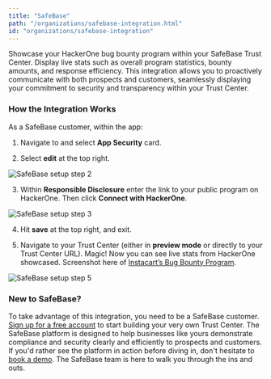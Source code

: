```yaml
---
title: "SafeBase"
path: "/organizations/safebase-integration.html"
id: "organizations/safebase-integration"
---
```


Showcase your HackerOne bug bounty program within your SafeBase Trust Center. Display live stats such as overall program statistics, bounty amounts, and response efficiency. This integration allows you to proactively communicate with both prospects and customers, seamlessly displaying your commitment to security and transparency within your Trust Center.

### How the Integration Works

As a SafeBase customer, within the app:

1. 	Navigate to and select **App Security** card.
 
2. 	Select **edit** at the top right.

 ![SafeBase setup step 2](/images/safebase-1/png)

3. 	Within **Responsible Disclosure** enter the link to your public program on HackerOne. Then click **Connect with HackerOne**.

 ![SafeBase setup step 3](/images/safebase-2/png)
 
4. 	Hit **save** at the top right, and exit.

5. 	Navigate to your Trust Center (either in **preview mode** or directly to your Trust Center URL). Magic! Now you can see live stats from HackerOne showcased. Screenshot here of [Instacart’s Bug Bounty Program](https://instacart.safebase.us/?itemUid=64c9680b-ef79-4c92-baa0-13b541954bef&source=click?utm_medium=article&utm_source=hackerone&utm_campaign=230614-HackerOneIntegration).
 
 ![SafeBase setup step 5](/images/safebase-3/png)

### New to SafeBase?

To take advantage of this integration, you need to be a SafeBase customer. [Sign up for a free account](https://app.safebase.io/signup?utm_medium=article&utm_source=hackerone&utm_campaign=230614-HackerOneIntegration) to start building your very own Trust Center. The SafeBase platform is designed to help businesses like yours demonstrate compliance and security clearly and efficiently to prospects and customers. If you'd rather see the platform in action before diving in, don't hesitate to [book a demo](https://safebase.io/schedule?utm_medium=article&utm_source=hackerone&utm_campaign=230614-HackerOneIntegration). The SafeBase team is here to walk you through the ins and outs.
 
